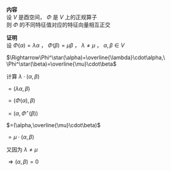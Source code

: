 **内容**    
设 $V$ 是酉空间， $\Phi$ 是 $V$ 上的正规算子    
则 $\Phi$ 的不同特征值对应的特征向量相互正交    
    
**证明**    
设 $\Phi(\alpha)=\lambda\alpha$ ， $\Phi(\beta)=\mu\beta$ ， $\lambda\neq\mu$ ， $\alpha,\beta\in V$     
    
 $\Rightarrow\Phi^\star(\alpha)=\overline{\lambda}\cdot\alpha,\ \Phi^\star(\beta)=\overline{\mu}\cdot\beta$     
    
计算  $\lambda\cdot(\alpha,\beta)$     
    
 $=(\lambda\alpha,\beta)$     
    
 $=(\Phi(\alpha),\beta)$     
    
 $=(\alpha,\Phi^\star(\beta))$     
    
 $=(\alpha,\overline{\mu}\cdot\beta)$     
    
 $=\mu\cdot(\alpha,\beta)$     
    
又因为 $\lambda\neq\mu$     
    
 $\Rightarrow(\alpha,\beta)=0$     
